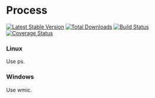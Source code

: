 Process
=======

[![Latest Stable Version](http://img.shields.io/github/release/Ark4ne/php-process.svg)](https://packagist.org/packages/Ark4ne/php-process) [![Total Downloads](http://img.shields.io/packagist/dm/Ark4ne/php-process.svg)](https://packagist.org/packages/Ark4ne/php-process) [![Build Status](https://travis-ci.org/Ark4ne/php-process.svg?branch=master)](https://travis-ci.org/Ark4ne/php-process) [![Coverage Status](https://coveralls.io/repos/github/Ark4ne/php-process/badge.svg?branch=master)](https://coveralls.io/github/Ark4ne/php-process?branch=master)

### Linux
Use ps.

### Windows
Use wmic.

